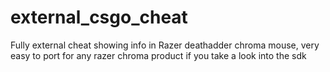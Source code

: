 # external_csgo_cheat
Fully external cheat showing info in Razer deathadder chroma mouse, very easy to port for any razer chroma product if you take a look into the sdk
